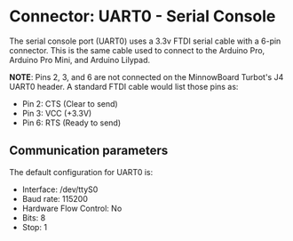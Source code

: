 # Connector: UART0 - Serial Console

The serial console port (UART0) uses a 3.3v FTDI serial cable with a
6-pin connector. This is the same cable used to connect to the
Arduino Pro, Arduino Pro Mini, and Arduino Lilypad.

**NOTE**: Pins 2, 3, and 6 are not connected on the MinnowBoard Turbot's
J4 UART0 header. A standard FTDI cable would list those pins as:

* Pin 2: CTS (Clear to send)
* Pin 3: VCC (+3.3V)
* Pin 6: RTS (Ready to send)

## Communication parameters

The default configuration for UART0 is:

* Interface: /dev/ttyS0
* Baud rate: 115200
* Hardware Flow Control: No
* Bits: 8
* Stop: 1
